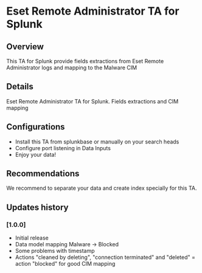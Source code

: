 # Eset Remote Administrator TA for Splunk

## Overview
This TA for Splunk provide fields extractions from Eset Remote Administrator logs and mapping to the Malware CIM


## Details
Eset Remote Administrator TA for Splunk. Fields extractions and CIM mapping

## Configurations
- Install this TA from splunkbase or manually on your search heads
- Configure port listening in Data Inputs
- Enjoy your data!

## Recommendations
We recommend to separate your data and create index specially for this TA.

## Updates history
### [1.0.0]

- Initial release
- Data model mapping Malware -> Blocked
- Some problems with timestamp
- Actions "cleaned by deleting", "connection terminated" and "deleted" = action "blocked" for good CIM mapping
